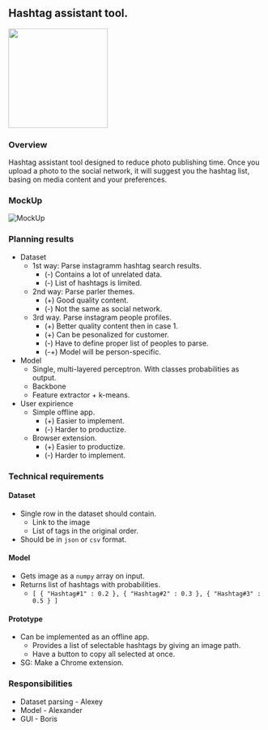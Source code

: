 ## Hashtag assistant tool.
<img src="https://user-images.githubusercontent.com/23703391/111377893-41224e00-86b2-11eb-959f-aef144dacee3.png" width="196" height="196" />

### Overview
Hashtag assistant tool designed to reduce photo publishing time. Once you upload a photo to the social network, it will suggest you the hashtag list, basing on media content and your preferences.

### MockUp
![MockUp](https://user-images.githubusercontent.com/23703391/111376788-f6540680-86b0-11eb-89c5-93c259457454.png)

### Planning results
* Dataset
  * 1st way: Parse instagramm hashtag search results.
    * (-) Contains a lot of unrelated data.
    * (-) List of hashtags is limited.
  * 2nd way: Parse parler themes.
    * (+) Good quality content.
    * (-) Not the same as social network.
  * 3rd way. Parse instagram people profiles.
    * (+) Better quality content then in case 1.
    * (+) Can be pesonalized for customer.
    * (-) Have to define proper list of peoples to parse.
    * (-+) Model will be person-specific.
* Model
  * Single, multi-layered perceptron. With classes probabilities as output.
  * Backbone
  * Feature extractor + k-means.
* User expirience
  * Simple offline app.
    * (+) Easier to implement.
    * (-) Harder to productize.
  * Browser extension.
    * (+) Easier to productize.
    * (-) Harder to implement.

### Technical requirements
#### Dataset
* Single row in the dataset should contain.
  * Link to the image
  * List of tags in the original order.
* Should be in `json` or `csv` format.
#### Model
* Gets image as a `numpy` array on input.
* Returns list of hashtags with probabilities.
  * ```[ { "Hashtag#1" : 0.2 }, { "Hashtag#2" : 0.3 }, { "Hashtag#3" : 0.5 } ]```
#### Prototype
* Can be implemented as an offline app.
  * Provides a list of selectable hashtags by giving an image path.
  * Have a button to copy all selected at once.
* SG: Make a Chrome extension.

### Responsibilities
* Dataset parsing - Alexey
* Model - Alexander
* GUI - Boris
